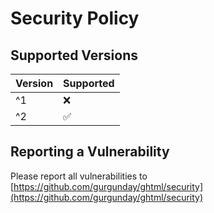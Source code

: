 # Security Policy

## Supported Versions

| Version | Supported          |
| ------- | ------------------ |
| ^1     | :x:                |
| ^2     | :white_check_mark: |

## Reporting a Vulnerability

Please report all vulnerabilities to [https://github.com/gurgunday/ghtml/security](https://github.com/gurgunday/ghtml/security)
